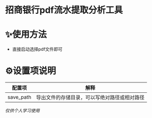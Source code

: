 # 招商银行pdf流水提取分析工具

# ✨使用方法
- 直接启动选择pdf文件即可

# ⚙️设置项说明

| 配置项      | 解释                     |
|----------|------------------------|
| save_path | 导出文件的存储目录，可以写绝对路径或相对路径 |


_仅供个人学习使用_